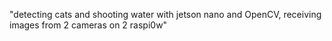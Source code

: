 "detecting cats and shooting water with jetson nano and OpenCV, receiving images from 2 cameras on 2 raspi0w"
